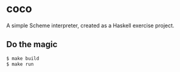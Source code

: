 # coco
A simple Scheme interpreter, created as a Haskell exercise project.

## Do the magic
```bash
$ make build
$ make run
```
